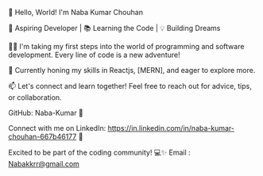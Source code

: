 👋 Hello, World! I'm Naba Kumar Chouhan

🌱 Aspiring Developer | 📚 Learning the Code | 💡 Building Dreams

👨‍💻 I'm taking my first steps into the world of programming and software development. Every line of code is a new adventure!

🚀 Currently honing my skills in Reactjs, [MERN], and eager to explore more.

📫 Let's connect and learn together! Feel free to reach out for advice, tips, or collaboration.

GitHub: Naba-Kumar 🚀

Connect with me on LinkedIn: https://in.linkedin.com/in/naba-kumar-chouhan-667b46177 🤝

Excited to be part of the coding community! 💻✨
Email  : Nabakkrr@gmail.com
